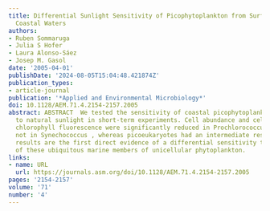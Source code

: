 ```yaml
---
title: Differential Sunlight Sensitivity of Picophytoplankton from Surface Mediterranean
  Coastal Waters
authors:
- Ruben Sommaruga
- Julia S Hofer
- Laura Alonso-Sáez
- Josep M. Gasol
date: '2005-04-01'
publishDate: '2024-08-05T15:04:48.421874Z'
publication_types:
- article-journal
publication: '*Applied and Environmental Microbiology*'
doi: 10.1128/AEM.71.4.2154-2157.2005
abstract: ABSTRACT  We tested the sensitivity of coastal picophytoplankton exposed
  to natural sunlight in short-term experiments. Cell abundance and cell-specific
  chlorophyll fluorescence were significantly reduced in Prochlorococcus spp. but
  not in Synechococcus , whereas picoeukaryotes had an intermediate response. These
  results are the first direct evidence of a differential sensitivity to sunlight
  of these ubiquitous marine members of unicellular phytoplankton.
links:
- name: URL
  url: https://journals.asm.org/doi/10.1128/AEM.71.4.2154-2157.2005
pages: '2154-2157'
volume: '71'
number: '4'
---
```

